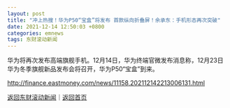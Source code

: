 ```yaml
---
layout: post
title: "冲上热搜！华为P50“宝盒”将发布 首款纵向折叠屏！余承东：手机形态再次突破"
date: 2021-12-14 12:50:03 +0800
categories: emnews
tags: 东财滚动新闻
---
```


华为将再次发布高端旗舰手机。12月14日，华为终端官微发布消息称，12月23日华为冬季旗舰新品发布会将召开，华为P50“宝盒”到来。

<http://finance.eastmoney.com/news/11158,202112142213006131.html>

[返回东财滚动新闻](//finews.withounder.com/emnews/)｜[返回首页](//finews.withounder.com/)